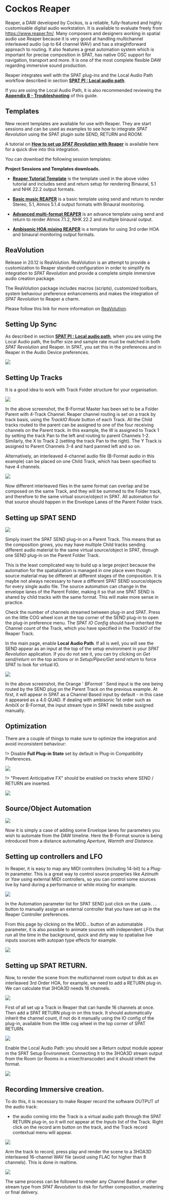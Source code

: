 # Cockos Reaper

Reaper, a DAW developed by Cockos, is a reliable, fully-featured  and highly customisable digital audio workstation. 
It is available to evaluate freely from https://www.reaper.fm/. 
Many composers and designers working in spatial audio use Reaper because it is very good at handling multichannel interleaved audio (up to 64 channel WAV) and has a straightforward approach to routing. 
It also features a great automation system which is important for precise composition in SPAT, has native OSC support for navigation, transport and more. 
It is one of the most complete flexible DAW regarding immersive sound production.


Reaper integrates well with the SPAT plug-ins and the Local Audio Path workflow described in section **[SPAT PI : Local audio path](Ecosystem_&_integration_DAW_Automation_Local_Audio_Path.md)**.

If you are using the Local Audio Path, it is also recommended reviewing the **[Appendix B - Troubleshooting](Appendix_B.md)** of this guide.

## Templates 

New recent templates are available for use with Reaper. 
They are start sessions and can be used as examples to see how to integrate _SPAT Revolution_ using the SPAT plugin suite SEND, RETURN and ROOM.

A tutorial on **[How to set up _SPAT Revolution_ with Reaper](https://youtu.be/XRhO-FJm2KU)** is available here for a quick dive into this integration.

You can download the following session templates:

**Project Sessions and Templates downloads.**

* **[Reaper Tutorial Template](https://public.3.basecamp.com/p/gWoxvBdp33k1fb7xsoh6UAPC)** is the template used in the above video tutorial and includes send and return setup for rendering Binaural, 5.1 and NHK 22.2 output formats.

* **[Basic music REAPER](https://public.3.basecamp.com/p/gWoxvBdp33k1fb7xsoh6UAPC)** is a basic template using send and return to render Stereo, 5.1, Atmos 5.1.4  output formats with Binaural monitoring.

* **[Advanced multi-format REAPER](https://public.3.basecamp.com/p/Lnmvz9x7FhpfciDaP5mSdpVM)**  is an advance template using send and return to render Atmos 7.1.2, NHK 22.2 and multiple binaural output.

* **[Ambisonic HOA mixing REAPER](https://public.3.basecamp.com/p/CRr6noBmpk7ms3hCarGxPMT3)** is a template for using 3rd order HOA and  binaural monitoring output formats.


## ReaVolution

Release in 20.12 is ReaVolution. 
ReaVolution is an attempt to provide a customization to Reaper standard configuration in order to simplify its integration to _SPAT Revolution_ and provide a complete simple immersive audio creation package.

The ReaVolution package includes macros (scripts), customized toolbars, system behaviour preference enhancements and makes the integration of _SPAT Revolution_ to Reaper a charm.

Please follow this link for more information on [ReaVolution](Third_Party_ReaVolution.md).


## Setting Up Sync

As described in section **[SPAT PI : Local audio path](Ecosystem_&_integration_DAW_Automation_Local_Audio_Path.md)**, when you are using the Local Audio path, the buffer size and sample rate must be matched in both _SPAT Revolution_ and Reaper. 
In SPAT, you set this in the preferences and in Reaper in the Audio Device preferences.

![](https://media.githubusercontent.com/media/FLUX-SE/doc_images/main/SpatR/ThirdParty/ReaperPreferencesDevice.jpg)

## Setting Up Tracks

It is a good idea to work with Track Folder structure for your organisation.

![](https://media.githubusercontent.com/media/FLUX-SE/doc_images/main/SpatR/ThirdParty/ReaperTrackFolder.jpg)

In the above screenshot, the B-Format Master has been set to be a Folder Parent with 4-Track Channel. 
Reaper channel routing is set on a track by track basis, using the _TrackIO Route_ button of each Track. 
All the Child tracks routed to the parent can be assigned to one of the four receiving channels on the Parent track. 
In this example, the W is assigned to Track 1 by setting the track Pan to the left and routing to parent Channels 1-2. Similarly, the X to Track 2 (setting the track Pan to the right).
The Y Track is assigned to Parent Channels 3-4 and hard panned left and so on.

Alternatively, an interleaved 4-channel audio file (B-Format audio in this example) can be placed on one Child Track, which has been specified to have 4 channels.


![](https://media.githubusercontent.com/media/FLUX-SE/doc_images/main/SpatR/ThirdParty/ReaperBFormat.jpg)

Now different interleaved files in the same format can overlap and be composed on the same Track, and they will be summed to the Folder track, and therefore to the same virtual source/object in SPAT. 
All automation for that source should happen in the Envelope Lanes of the Parent Folder track.


## Setting up SPAT SEND

![](https://media.githubusercontent.com/media/FLUX-SE/doc_images/main/SpatR/ThirdParty/ReaperSend.png)

Simply insert the SPAT SEND plug-in on a Parent Track. 
This means that as the composition grows, you may have multiple Child tracks sending different audio material to the same virtual source/object in SPAT, through one SEND plug-in on the Parent Folder Track.

This is the least complicated way to build up a large project because the automation for the spatialization is managed in one place even though source material may be different at different stages of the composition. 
It is maybe not always necessary to have a different SPAT SEND source/objects for every single audio file. 
The source automation can change in the envelope lanes of the Parent Folder, making it so that one SPAT SEND is shared by child tracks with the same format. 
This will make more sense in practice.

Check the number of channels streamed between plug-in and SPAT. 
Press on the little COG wheel icon at the top corner of the SEND plug-in to open the plug-in preference menu. 
The SPAT _IO Config_ should have inherited the Channel count of the Track, which you have specified in the _TrackIO_ of the Reaper Track.

In the main page, enable **Local Audio Path**. 
If all is well, you will see the SEND appear as an input at the top of the setup environment in your _SPAT Revolution_ application. 
If you do not see it, you can try clicking on _Get send/return_ on the top actions or in *Setup/Pipes/Get send return* to force SPAT to look for virtual IO.


![](https://media.githubusercontent.com/media/FLUX-SE/doc_images/main/SpatR/ThirdParty/ReaperSendBFormat.jpg)

In the above screenshot, the Orange ' _BFormat_ ' Send input is the one being routed by the SEND plug on the Parent Track on the previous example. 
At first, it will appear in SPAT as a Channel Based input by default - in this case it appeared as a 4.0 QUAD. 
If dealing with ambisonic 1st order such as AmbiX or B-Format, the input stream type in SPAT needs tobe assigned manually.

## Optimization 

There are a couple of things to make sure to optimize the integration and avoid inconsistent behaviour:

!> Disable **Full Plug-in State** set by default in Plug-in Compatibility Preferences.

![](https://media.githubusercontent.com/media/FLUX-SE/doc_images/main/SpatR/ThirdParty/ReaperPreferencesCompatibility.jpg)


!> "Prevent Anticipative FX" should be enabled on tracks where SEND / RETURN are inserted.

![](https://media.githubusercontent.com/media/FLUX-SE/doc_images/main/SpatR/ThirdParty/ReaperPerformanceOptionsMenu.jpg)


## Source/Object Automation

![](https://media.githubusercontent.com/media/FLUX-SE/doc_images/main/SpatR/ThirdParty/ReaperAutomation.png)

Now it is simply a case of adding some Envelope lanes for parameters you wish to automate from the DAW timeline. 
Here the B-Format source is being introduced from a distance automating _Aperture, Warmth and Distance_.

## Setting up controllers and LFO

In Reaper, it is easy to map any MIDI controllers (including 14-bit) to a Plug-In parameter. 
This is a great way to control source properties like _Azimuth_ or _Yaw_ using external MIDI controllers, so you can control some sources live by hand during a performance or while mixing for example.

![](https://media.githubusercontent.com/media/FLUX-SE/doc_images/main/SpatR/ThirdParty/ReaperMIDI.jpg)

In the Automation parameter list for SPAT SEND just click on the <code>LEARN...</code> button to manually assign an external controller that you have set up in the Reaper Controller preferences.

From this page by clicking on the MOD... button of an automatable parameter, it is also possible to animate sources with independent LFOs that run all the time in the background, quick and dirty way to spatialise live inputs sources with autopan type effects for example.

![](https://media.githubusercontent.com/media/FLUX-SE/doc_images/main/SpatR/ThirdParty/ReaperLFO.jpg)

## Setting up SPAT RETURN.

Now, to render the scene from the multichannel room output to disk as an interleaved 3rd Order HOA, for example, we need to add a RETURN plug-in. 
We can calculate that 3HOA3D needs 16 channels.

![](https://media.githubusercontent.com/media/FLUX-SE/doc_images/main/SpatR/ThirdParty/ReaperTrackChannels.jpg)

First of all set up a Track in Reaper that can handle 16 channels at once. 
Then add a
SPAT RETURN plug-in on this track. 
It should automatically inherit the channel count, if not do it manually using the IO config of the plug-in, available from the little cog wheel in the top corner of SPAT RETURN.

![](https://media.githubusercontent.com/media/FLUX-SE/doc_images/main/SpatR/ThirdParty/ReaperReturn.jpg)

Enable the Local Audio Path: you should see a Return output module appear in the SPAT Setup Environment.
Connecting it to the 3HOA3D stream output from the Room (or Rooms in a mixer/transcoder) and it should inherit the format.

![](https://media.githubusercontent.com/media/FLUX-SE/doc_images/main/SpatR/ThirdParty/ReaperSessionExample.jpg)

<!-- TODO: update the image -->

## Recording Immersive creation.

To do this, it is necessary to make Reaper record the software OUTPUT of the audio track:

- the audio coming into the Track is a virtual audio path through the SPAT RETURN plug-in, so it will _not_ appear at the _Inputs_ list of the Track. 
Right click on the record arm button on the track, and the Track record contextual menu will appear.

![](https://media.githubusercontent.com/media/FLUX-SE/doc_images/main/SpatR/ThirdParty/ReaperRecordOutputMenu.jpg)

Arm the track to record, press play and render the scene to a 3HOA3D interleaved 16-channel WAV file (avoid using FLAC for higher than 8 channels). 
This is done in realtime.

![](https://media.githubusercontent.com/media/FLUX-SE/doc_images/main/SpatR/ThirdParty/ReaperBounce.png)

The same process can be followed to render any Channel Based or other stream type from _SPAT Revolution_ to disk for further composition, mastering or final delivery.

